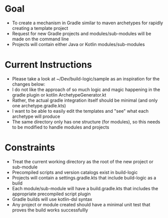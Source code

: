 
# Goal

* To create a mechanism in Gradle similar to maven archetypes for rapidly creating a template project
* Request for new Gradle projects and modules/sub-modules will be made on the command line
* Projects will contain either Java or Kotlin modules/sub-modules

# Current Instructions

* Please take a look at ~/Dev/build-logic/sample as an inspiration for the changes below:
* I do not like the approach of so much logic and magic happening in the gradle plugin or kotlin ArchetypeGenerator.kt
* Rather, the actual gradle integration itself should be minimal (and only one archetype.gradle.kts)
* I want to be able to easily edit the templates and "see" what each archetype will produce
* The same directory only has one structure (for modules), so this needs to be modified to handle modules and projects

# Constraints

* Treat the current working directory as the root of the new project or sub-module
* Precompiled scripts and version catalogs exist in build-logic
* Projects will contain a settings.gradle.kts that include build-logic as a build
* Each module/sub-module will have a build.gradle.kts that includes the appropriate precompiled script plugin
* Gradle builds will use kotlin-dsl syntax
* Any project or module created should have a minimal unit test that proves the build works successfullly
